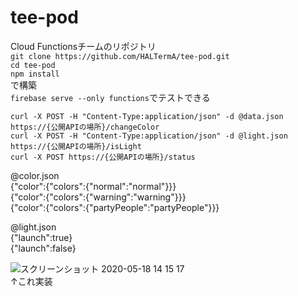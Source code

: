 # tee-pod

Cloud Functionsチームのリポジトリ  
`git clone https://github.com/HALTermA/tee-pod.git`  
`cd tee-pod`  
`npm install`  
で構築  
`firebase serve --only functions`でテストできる  


`curl -X POST -H "Content-Type:application/json" -d @data.json https://{公開APIの場所}/changeColor`  
`curl -X POST -H "Content-Type:application/json" -d @light.json https://{公開APIの場所}/isLight`  
`curl -X POST https://{公開APIの場所}/status`



@color.json  
{"color":{"colors":{"normal":"normal"}}}  
{"color":{"colors":{"warning":"warning"}}}  
{"color":{"colors":{"partyPeople":"partyPeople"}}}  

@light.json  
{"launch":true}  
{"launch":false}   

![スクリーンショット 2020-05-18 14 15 17](https://user-images.githubusercontent.com/35944813/85245180-c0ffec80-b481-11ea-80df-849c2de6ac2d.png)  
↑これ実装
